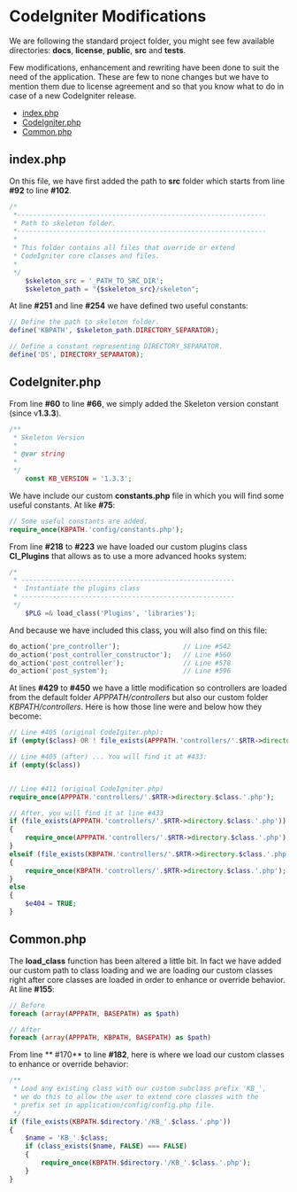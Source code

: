 # CodeIgniter Modifications

We are following the standard project folder, you might see few available directories: **docs**, **license**, **public**, **src** and **tests**.

Few modifications, enhancement and rewriting have been done to suit the need of the application. These are few to none changes but we have to mention them due to license agreement and so that you know what to do in case of a new CodeIgniter release.

* [index.php](#indexphp)
* [CodeIgniter.php](#codeigniterphp)
* [Common.php](#commonphp)

## index.php

On this file, we have first added the path to **src** folder which starts from line **#92** to line **#102**.
```php
/*
 *---------------------------------------------------------------
 * Path to skeleton folder.
 *---------------------------------------------------------------
 *
 * This folder contains all files that override or extend
 * CodeIgniter core classes and files.
 *
 */
	$skeleton_src = '_PATH_TO_SRC_DIR';
	$skeleton_path = "{$skeleton_src}/skeleton";
```
At line **#251** and line **#254** we have defined two useful constants:
```php
// Define the path to skeleton folder.
define('KBPATH', $skeleton_path.DIRECTORY_SEPARATOR);

// Define a constant representing DIRECTORY_SEPARATOR.
define('DS', DIRECTORY_SEPARATOR);
```

## CodeIgniter.php

From line **#60** to line **#66**, we simply added the Skeleton version constant (since v**1.3.3**).

```php
/**
 * Skeleton Version
 *
 * @var	string
 *
 */
	const KB_VERSION = '1.3.3';
```

We have include our custom **constants.php** file in which you will find some useful constants. At like **#75**:

```php
// Some useful constants are added.
require_once(KBPATH.'config/constants.php');
```

From line **#218** to **#223** we have loaded our custom plugins class **CI_Plugins** that allows as to use a more advanced hooks system:

```php
/*
 * ------------------------------------------------------
 *  Instantiate the plugins class
 * ------------------------------------------------------
 */
	$PLG =& load_class('Plugins', 'libraries');
```

And because we have included this class, you will also find on this file:

```php
do_action('pre_controller');				// Line #542
do_action('post_controller_constructor');	// Line #560
do_action('post_controller');				// Line #578
do_action('post_system');					// Line #596
```

At lines **#429** to **#450** we have a little modification so controllers are loaded from the default folder *APPPATH/controllers* but also our custom folder *KBPATH/controllers*. Here is how those line were and below how they become:

```php
// Line #405 (original CodeIgiter.php):
if (empty($class) OR ! file_exists(APPPATH.'controllers/'.$RTR->directory.$class.'.php'))

// Line #405 (after) ... You will find it at #433:
if (empty($class))


// Line #411 (original CodeIgniter.php)
require_once(APPPATH.'controllers/'.$RTR->directory.$class.'.php');

// After, you will find it at line #433
if (file_exists(APPPATH.'controllers/'.$RTR->directory.$class.'.php'))
{
	require_once(APPPATH.'controllers/'.$RTR->directory.$class.'.php');
}
elseif (file_exists(KBPATH.'controllers/'.$RTR->directory.$class.'.php'))
{
	require_once(KBPATH.'controllers/'.$RTR->directory.$class.'.php');
}
else
{
	$e404 = TRUE;
}
```

## Common.php

The **load_class** function has been altered a little bit. In fact we have added our custom path to class loading and we are loading our custom classes right after core classes are loaded in order to enhance or override behavior.
At line **#155**:

```php
// Before
foreach (array(APPPATH, BASEPATH) as $path)

// After
foreach (array(APPPATH, KBPATH, BASEPATH) as $path)
```

From line ** #170** to line **#182**, here is where we load our custom classes to enhance or override behavior:

```php
/**
 * Load any existing class with our custom subclass prefix 'KB_',
 * we do this to allow the user to extend core classes with the
 * prefix set in application/config/config.php file.
 */
if (file_exists(KBPATH.$directory.'/KB_'.$class.'.php'))
{
	$name = 'KB_'.$class;
	if (class_exists($name, FALSE) === FALSE)
	{
		require_once(KBPATH.$directory.'/KB_'.$class.'.php');
	}
}
```
